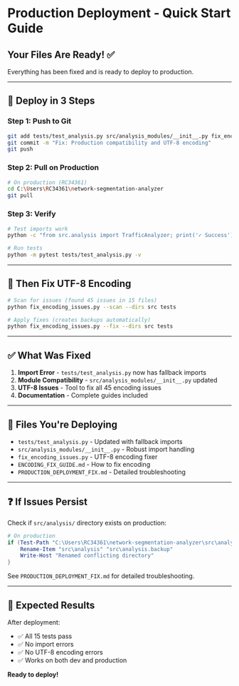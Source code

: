 # Production Deployment - Quick Start Guide

## Your Files Are Ready! ✅

Everything has been fixed and is ready to deploy to production.

---

## 🚀 Deploy in 3 Steps

### Step 1: Push to Git
```bash
git add tests/test_analysis.py src/analysis_modules/__init__.py fix_encoding_issues.py *.md
git commit -m "Fix: Production compatibility and UTF-8 encoding"
git push
```

### Step 2: Pull on Production
```bash
# On production (RC34361)
cd C:\Users\RC34361\network-segmentation-analyzer
git pull
```

### Step 3: Verify
```bash
# Test imports work
python -c "from src.analysis import TrafficAnalyzer; print('✓ Success')"

# Run tests
python -m pytest tests/test_analysis.py -v
```

---

## 🔧 Then Fix UTF-8 Encoding

```bash
# Scan for issues (found 45 issues in 15 files)
python fix_encoding_issues.py --scan --dirs src tests

# Apply fixes (creates backups automatically)
python fix_encoding_issues.py --fix --dirs src tests
```

---

## ✅ What Was Fixed

1. **Import Error** - `tests/test_analysis.py` now has fallback imports
2. **Module Compatibility** - `src/analysis_modules/__init__.py` updated
3. **UTF-8 Issues** - Tool to fix all 45 encoding issues
4. **Documentation** - Complete guides included

---

## 📁 Files You're Deploying

- `tests/test_analysis.py` - Updated with fallback imports
- `src/analysis_modules/__init__.py` - Robust import handling
- `fix_encoding_issues.py` - UTF-8 encoding fixer
- `ENCODING_FIX_GUIDE.md` - How to fix encoding
- `PRODUCTION_DEPLOYMENT_FIX.md` - Detailed troubleshooting

---

## ❓ If Issues Persist

Check if `src/analysis/` directory exists on production:
```powershell
# On production
if (Test-Path "C:\Users\RC34361\network-segmentation-analyzer\src\analysis" -PathType Container) {
    Rename-Item "src\analysis" "src\analysis.backup"
    Write-Host "Renamed conflicting directory"
}
```

See `PRODUCTION_DEPLOYMENT_FIX.md` for detailed troubleshooting.

---

## 🎯 Expected Results

After deployment:
- ✅ All 15 tests pass
- ✅ No import errors
- ✅ No UTF-8 encoding errors
- ✅ Works on both dev and production

**Ready to deploy!**
